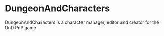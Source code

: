 # DungeonAndCharacters
DungeonAndCharacters is a character manager, editor and creator for the DnD PnP game.

